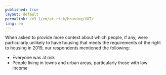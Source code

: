 ```yaml
---
published: true
layout: default
permalink: /v3_1/en/at-risk/housing/VUT/
lang: en
---
```

When asked to provide more context about which people, if any, were particularly unlikely to have housing that meets the requirements of the right to housing in 2019, our respondents mentioned the following:
- Everyone was at risk 
- People living in towns and urban areas, particularly those with low income
